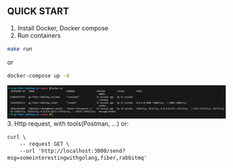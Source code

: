 ## QUICK START
1. Install Docker, Docker compose
2. Run containers
```bash
make run
```
or
```bash
docker-compose up -d
```
![containers](assets/containers.png)
3. Http request, with tools(Postman, ...) or:
```console
curl \
    -- request GET \
    --url 'http://localhost:3000/send?msg=someinterestingwithgolang,fiber,rabbitmq'
```